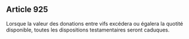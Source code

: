 Article 925
----
Lorsque la valeur des donations entre vifs excédera ou égalera la quotité
disponible, toutes les dispositions testamentaires seront caduques.
